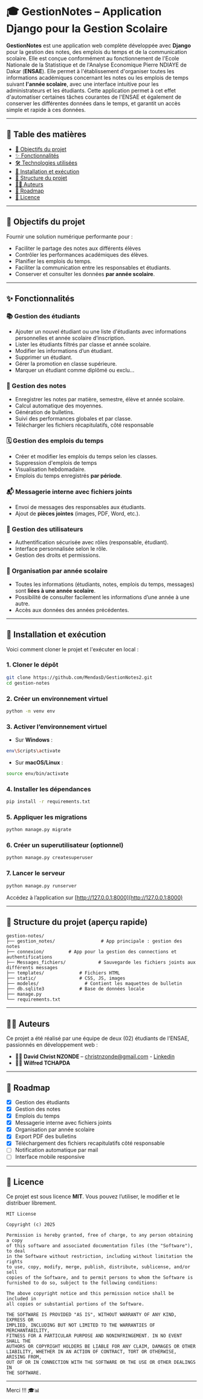 # 🎓 GestionNotes – Application Django pour la Gestion Scolaire

**GestionNotes** est une application web complète développée avec **Django** pour la gestion des notes, des emplois du temps et de la communication scolaire. Elle est conçue conformément au fonctionnement de l'Ecole Nationale de la Statistique et de l'Analyse Economique Pierre NDIAYE de Dakar (**ENSAE**). Elle permet à l'établissement d'organiser toutes les informations académiques concernant les notes ou les emplois de temps suivant **l'année scolaire**, avec une interface intuitive pour les administrateurs et les étudiants. Cette application permet à cet effet d'automatiser certaines tâches courantes de l'ENSAE et également de conserver les différentes données dans le temps, et garantit un accès simple et rapide à ces données.

---

## 🧭 Table des matières

- [🎯 Objectifs du projet](#-objectifs-du-projet)
- [✨ Fonctionnalités](#-fonctionnalités)
- [🛠️ Technologies utilisées](#-technologies-utilisées)
- [🚀 Installation et exécution](#-installation-et-exécution)
- [📁 Structure du projet](#-structure-du-projet)
- [👨‍💻 Auteurs](#-auteurs)
- [📌 Roadmap](#-roadmap)
- [📄 Licence](#-licence)

---

## 🎯 Objectifs du projet

Fournir une solution numérique performante pour :
- Faciliter le partage des notes aux différents élèves
- Contrôler les performances académiques des élèves.
- Planifier les emplois du temps.
- Faciliter la communication entre les responsables et étudiants.
- Conserver et consulter les données **par année scolaire**.

---

## ✨ Fonctionnalités

### 📚 Gestion des étudiants
- Ajouter un nouvel étudiant ou une liste d'étudiants avec informations personnelles et année scolaire d’inscription.
- Lister les étudiants filtrés par classe et année scolaire.
- Modifier les informations d’un étudiant.
- Supprimer un étudiant.
- Gérer la promotion en classe supérieure.
- Marquer un étudiant comme diplômé ou exclu...

### 📝 Gestion des notes
- Enregistrer les notes par matière, semestre, élève et année scolaire.
- Calcul automatique des moyennes.
- Génération de bulletins.
- Suivi des performances globales et par classe.
- Télécharger les fichiers récapitulatifs, côté responsable


### 🗓️ Gestion des emplois du temps
- Créer et modifier les emplois du temps selon les classes.
- Suppression d'emplois de temps
- Visualisation hebdomadaire.
- Emplois du temps enregistrés **par période**.

### 📬 Messagerie interne avec fichiers joints
- Envoi de messages des responsables aux étudiants.
- Ajout de **pièces jointes** (images, PDF, Word, etc.).


### 👤 Gestion des utilisateurs
- Authentification sécurisée avec rôles (responsable, étudiant).
- Interface personnalisée selon le rôle.
- Gestion des droits et permissions.

### 📆 Organisation par année scolaire
- Toutes les informations (étudiants, notes, emplois du temps, messages) sont **liées à une année scolaire**.
- Possibilité de consulter facilement les informations d’une année à une autre.
- Accès aux données des années précédentes.

---

## 🚀 Installation et exécution

Voici comment cloner le projet et l'exécuter en local :

### 1. Cloner le dépôt

```bash
git clone https://github.com/MendasD/GestionNotes2.git
cd gestion-notes
```

### 2. Créer un environnement virtuel

```bash
python -m venv env
```

### 3. Activer l’environnement virtuel

- Sur **Windows** :
```bash
env\Scripts\activate
```

- Sur **macOS/Linux** :
```bash
source env/bin/activate
```

### 4. Installer les dépendances

```bash
pip install -r requirements.txt
```

### 5. Appliquer les migrations

```bash
python manage.py migrate
```

### 6. Créer un superutilisateur (optionnel)

```bash
python manage.py createsuperuser
```

### 7. Lancer le serveur

```bash
python manage.py runserver
```

Accédez à l’application sur [http://127.0.0.1:8000](http://127.0.0.1:8000)

---

## 📁 Structure du projet (aperçu rapide)

```plaintext
gestion-notes/
├── gestion_notes/                 # App principale : gestion des notes
├── connexion/         # App pour la gestion des connections et authentifications
├── Messages_fichiers/            # Sauvegarde les fichiers joints aux différents messages
├── templates/             # Fichiers HTML
├── static/                # CSS, JS, images
├── modeles/                 # Contient les maquettes de bulletin
├── db.sqlite3             # Base de données locale
├── manage.py
└── requirements.txt
```

---

## 👨‍💻 Auteurs

Ce projet a été réalisé par une équipe de deux (02) étudiants de l'ENSAE, passionnés en développement web :

- 🧑‍💻 **David Christ NZONDE** – <christnzonde@gmail.com> - [Linkedin](https://www.linkedin.com/in/david-christ-mekontchou-nzonde-37a870304/)
- 👩‍💻 **Wilfred TCHAPDA** 


---

## 📌 Roadmap

- [x] Gestion des étudiants
- [x] Gestion des notes
- [x] Emplois du temps
- [x] Messagerie interne avec fichiers joints
- [x] Organisation par année scolaire
- [x] Export PDF des bulletins
- [x] Téléchargement des fichiers recapitulatifs côté responsable
- [ ] Notification automatique par mail
- [ ] Interface mobile responsive

---

## 📄 Licence

Ce projet est sous licence **MIT**. Vous pouvez l’utiliser, le modifier et le distribuer librement.

```
MIT License

Copyright (c) 2025

Permission is hereby granted, free of charge, to any person obtaining a copy
of this software and associated documentation files (the "Software"), to deal
in the Software without restriction, including without limitation the rights
to use, copy, modify, merge, publish, distribute, sublicense, and/or sell
copies of the Software, and to permit persons to whom the Software is
furnished to do so, subject to the following conditions:

The above copyright notice and this permission notice shall be included in
all copies or substantial portions of the Software.

THE SOFTWARE IS PROVIDED "AS IS", WITHOUT WARRANTY OF ANY KIND, EXPRESS OR
IMPLIED, INCLUDING BUT NOT LIMITED TO THE WARRANTIES OF MERCHANTABILITY,
FITNESS FOR A PARTICULAR PURPOSE AND NONINFRINGEMENT. IN NO EVENT SHALL THE
AUTHORS OR COPYRIGHT HOLDERS BE LIABLE FOR ANY CLAIM, DAMAGES OR OTHER
LIABILITY, WHETHER IN AN ACTION OF CONTRACT, TORT OR OTHERWISE, ARISING FROM,
OUT OF OR IN CONNECTION WITH THE SOFTWARE OR THE USE OR OTHER DEALINGS IN
THE SOFTWARE.
```

---

Merci !!! 🎓📊
